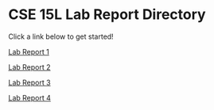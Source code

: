 # CSE 15L Lab Report Directory

Click a link below to get started!

[Lab Report 1](lab-report-1-week-2.html) 

[Lab Report 2](lab-report-2-week-4.html)

[Lab Report 3](lab-report-3-week-6.html)

[Lab Report 4](lab-report-4-week-8.html)
